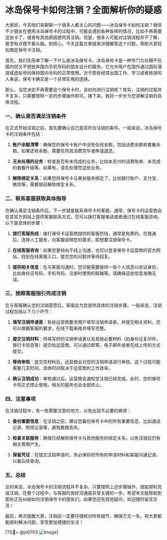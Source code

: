 # 冰岛保号卡如何注销？全面解析你的疑惑

大家好，今天咱们来聊聊一个很多人都关心的问题——冰岛保号卡如何注销？相信不少朋友在使用冰岛保号卡的过程中，可能会遇到各种各样的情况，比如不再需要这张卡了，或者有其他原因想将其注销。但是，很多人可能对注销流程并不了解，甚至有点摸不着头脑。别担心，今天这篇文章就来详细解答这个问题，帮助大家轻松搞定保号卡注销。

首先，我们先简单了解一下什么是冰岛保号卡。冰岛保号卡是一种专门为长期不在国内但又不想放弃国内手机号码的朋友设计的服务。它允许用户在国外通过国际漫游或虚拟号码保持国内号码的正常使用。对于那些经常出国工作、学习或者旅游的人来说，保号卡确实是一个非常实用的选择。

那么，当您决定不再需要这个保号卡时，该如何进行注销呢？其实，注销的过程并不复杂，只需要按照一定的步骤操作即可。接下来，我将一步步为您讲解注销的具体流程。

### 一、确认是否满足注销条件

在正式开始注销之前，首先要确认自己是否符合注销的条件。一般来说，冰岛保号卡的注销条件包括：

1. **账户余额清零**：确保您的保号卡账户中没有任何余额，包括话费余额和套餐余额。如果还有余额，需要先将其消费完毕或申请退还。
   
2. **无未处理的业务**：检查是否有未完成的业务，比如未支付的话费账单、未完成的套餐升级等。如果有，请先处理完这些业务。

3. **解除绑定关系**：如果您将保号卡与某些服务绑定了，比如银行账户、支付宝、微信等，需要提前解除绑定关系。

### 二、联系客服获取具体指导

在确认满足注销条件后，下一步就是联系保号卡的客服。通常，保号卡的运营商会在其官方网站上提供客服联系方式，您可以拨打客服电话或者通过在线客服咨询。以下是具体的步骤：

1. **拨打客服热线**：拨打保号卡运营商提供的客服热线，通常是免费的。在拨通后，选择人工服务，向客服说明您的需求，即想要注销保号卡。

2. **在线客服咨询**：如果您更倾向于线上沟通，也可以登录保号卡运营商的官方网站，找到在线客服入口，提交您的问题并等待回复。

3. **提供相关信息**：在与客服沟通时，您可能需要提供一些个人信息以验证身份，比如身份证号码、手机号码、注册时使用的邮箱等。请确保这些信息准确无误。

### 三、按照客服指引完成注销

在与客服确认您的注销意愿后，客服会为您提供具体的注销步骤。一般来说，注销过程包括以下几个环节：

1. **填写注销申请表**：有些运营商要求用户填写注销申请表，并提交相关资料。您可以根据客服的要求，在线下载表格并填写完整。

2. **提交注销材料**：将填写好的注销申请表以及其他必要材料（如身份证复印件、银行卡信息等）提交给运营商。可以通过邮寄、电子邮件或者在线上传的方式提交。

3. **等待审核**：提交完材料后，运营商会对您的注销申请进行审核。这个过程可能需要几天时间，具体时间取决于运营商的工作效率。

4. **确认注销成功**：审核通过后，运营商会通知您注销已经完成。此时，您的保号卡将正式停止使用，相关的服务也会全部终止。

### 四、注意事项

在注销过程中，有一些需要注意的地方，以免出现不必要的麻烦：

1. **备份重要信息**：在注销之前，建议您备份保号卡中的所有重要信息，比如通话记录、短信记录等，避免数据丢失。

2. **检查关联服务**：确保已经解除保号卡与其他服务的绑定关系，以免注销后仍有相关费用产生。

3. **保留凭证**：在提交注销申请时，务必保存好所有的申请材料和客服沟通记录，以备后续查询。

### 五、总结

总的来说，冰岛保号卡的注销流程并不复杂，只要按照上述步骤操作，就能顺利完成注销。在整个过程中，与客服的良好沟通是非常关键的一步。希望本文能帮助到那些正在纠结如何注销保号卡的朋友们。如果您还有其他疑问，欢迎随时留言交流！

最后，再次提醒大家，注销前一定要仔细核对所有细节，确保万无一失。祝大家都能顺利解决问题，享受更加便捷的生活！

[TG💪+ @jx0703 ![Image](https://github.com/user-attachments/assets/dbca1d08-cadb-493c-b0ec-ad6f7a83f270)]